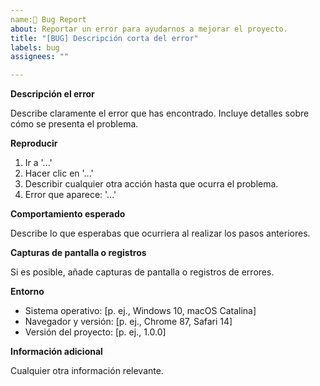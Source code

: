 ```yaml
---
name:🐛 Bug Report
about: Reportar un error para ayudarnos a mejorar el proyecto.
title: "[BUG] Descripción corta del error"
labels: bug
assignees: ""

---
```




**Descripción el error**

Describe claramente el error que has encontrado. Incluye detalles sobre cómo se presenta el problema.

**Reproducir**

1. Ir a '...'
2. Hacer clic en '...'
3. Describir cualquier otra acción hasta que ocurra el problema.
4. Error que aparece: '...'

**Comportamiento esperado**

Describe lo que esperabas que ocurriera al realizar los pasos anteriores.

**Capturas de pantalla o registros**

Si es posible, añade capturas de pantalla o registros de errores.

**Entorno**

* Sistema operativo: [p. ej., Windows 10, macOS Catalina]
* Navegador y versión: [p. ej., Chrome 87, Safari 14]
* Versión del proyecto: [p. ej., 1.0.0]

**Información adicional**

Cualquier otra información relevante.